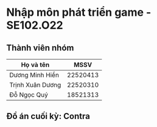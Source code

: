 # Nhập môn phát triển game - SE102.O22
## Thành viên nhóm
| Họ và tên  | MSSV |
| ------------- | ------------- |
| Dương Minh Hiển  | 22520413  |
| Trịnh Xuân Dương  | 22520310  |
| Đỗ Ngọc Quý | 18521313 |

## Đồ án cuối kỳ: Contra
